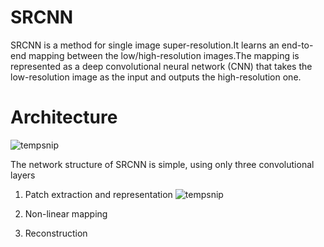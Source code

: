 # SRCNN

SRCNN is a method for single image super-resolution.It learns an end-to-end mapping between the low/high-resolution images.The mapping is represented as a deep convolutional neural network (CNN) that takes the low-resolution image as the input and outputs the high-resolution one.

# Architecture
![tempsnip](https://github.com/TONY19950506/SRCNN/assets/110157487/ea51051e-3819-455f-b9b6-929fcf43db07)

The network structure of SRCNN is simple, using only three convolutional layers
1. Patch extraction and representation
   ![tempsnip](https://github.com/TONY19950506/SRCNN/assets/110157487/ee7489a8-2278-42c9-8dc7-6dedf70b0777)

2. Non-linear mapping
3. Reconstruction
